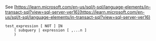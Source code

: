 See [https://learn.microsoft.com/en-us/sql/t-sql/language-elements/in-transact-sql?view=sql-server-ver16](https://learn.microsoft.com/en-us/sql/t-sql/language-elements/in-transact-sql?view=sql-server-ver16)
```
test_expression [ NOT ] IN   
    ( subquery | expression [ ,...n ]  
    )
```
